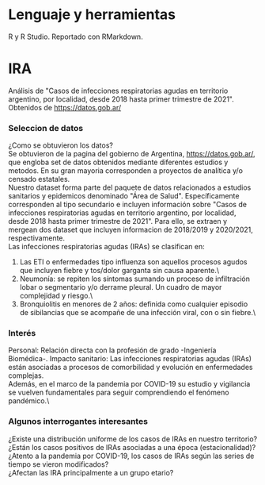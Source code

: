 # Lenguaje y herramientas
R y R Studio. Reportado con RMarkdown.

# IRA
Análisis de "Casos de infecciones respiratorias agudas en territorio argentino, por localidad, desde 2018 hasta primer trimestre de 2021".  Obtenidos de https://datos.gob.ar/

### Seleccion de datos

¿Como se obtuvieron los datos?\
Se obtuvieron de la pagina del gobierno de Argentina, https://datos.gob.ar/, que engloba set de datos obtenidos mediante diferentes estudios y metodos. En su gran mayoria corresponden a proyectos de analítica y/o censado estatales.\
Nuestro dataset forma parte del paquete de datos relacionados a estudios sanitarios y epidemicos denominado "Área de Salud". Específicamente corresponden al tipo secundario e incluyen información sobre "Casos de infecciones respiratorias agudas en territorio argentino, por localidad, desde 2018 hasta primer trimestre de 2021". Para ello, se extraen y mergean dos dataset que incluyen informacion de 2018/2019 y 2020/2021, respectivamente.\
Las infecciones respiratorias agudas (IRAs) se clasifican en:
1) Las ETI o enfermedades tipo influenza son aquellos procesos agudos que incluyen fiebre y tos/dolor garganta sin causa aparente.\
2) Neumonía: se repiten los síntomas sumando un proceso de infiltración lobar o segmentario y/o derrame pleural. Un cuadro de mayor complejidad y riesgo.\
3) Bronquiolitis en menores de 2 años: definida como cualquier episodio de sibilancias que se acompañe de una infección viral, con o sin fiebre.\

### Interés

Personal: Relación directa con la profesión de grado -Ingeniería Biomédica-.
Impacto sanitario: Las infecciones respiratorias agudas (IRAs) están asociadas a procesos de comorbilidad y evolución en enfermedades complejas.\
Además, en el marco de la pandemia por COVID-19 su estudio y vigilancia se vuelven fundamentales para seguir comprendiendo el fenómeno pandémico.\

### Algunos interrogantes interesantes

¿Existe una distribución uniforme de los casos de IRAs en nuestro territorio?\
¿Están los casos positivos de IRAs asociadas a una época (estacionalidad)?\
¿Atento a la pandemia por COVID-19, los casos de IRAs según las series de tiempo se vieron modificados?\
¿Afectan las IRA principalmente a un grupo etario?
